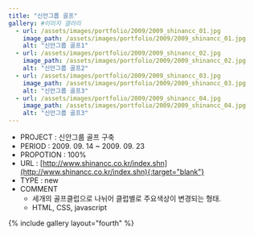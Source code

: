 ```yaml
---
title: "신안그룹 골프"
gallery: #이미지 갤러리
  - url: /assets/images/portfolio/2009/2009_shinancc_01.jpg
    image_path: /assets/images/portfolio/2009/2009_shinancc_01.jpg
    alt: "신안그룹 골프1"
  - url: /assets/images/portfolio/2009/2009_shinancc_02.jpg
    image_path: /assets/images/portfolio/2009/2009_shinancc_02.jpg
    alt: "신안그룹 골프2"
  - url: /assets/images/portfolio/2009/2009_shinancc_03.jpg
    image_path: /assets/images/portfolio/2009/2009_shinancc_03.jpg
    alt: "신안그룹 골프3"
  - url: /assets/images/portfolio/2009/2009_shinancc_04.jpg
    image_path: /assets/images/portfolio/2009/2009_shinancc_04.jpg
    alt: "신안그룹 골프3"
---
```


- PROJECT : 신안그룹 골프 구축
- PERIOD : 2009. 09. 14 ~ 2009. 09. 23
- PROPOTION : 100%
- URL : [http://www.shinancc.co.kr/index.shn](http://www.shinancc.co.kr/index.shn){:target="blank"}
- TYPE : new
- COMMENT
  - 세개의 골프클럽으로 나뉘어 클럽별로 주요색상이 변경되는 형태.
  - HTML, CSS, javascript

{% include gallery layout="fourth" %}
